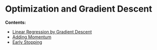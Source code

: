 # Optimization and Gradient Descent

**Contents:**

- [Linear Regression by Gradient Descent]()
- [Adding Momentum]()
- [Early Stopping]()


